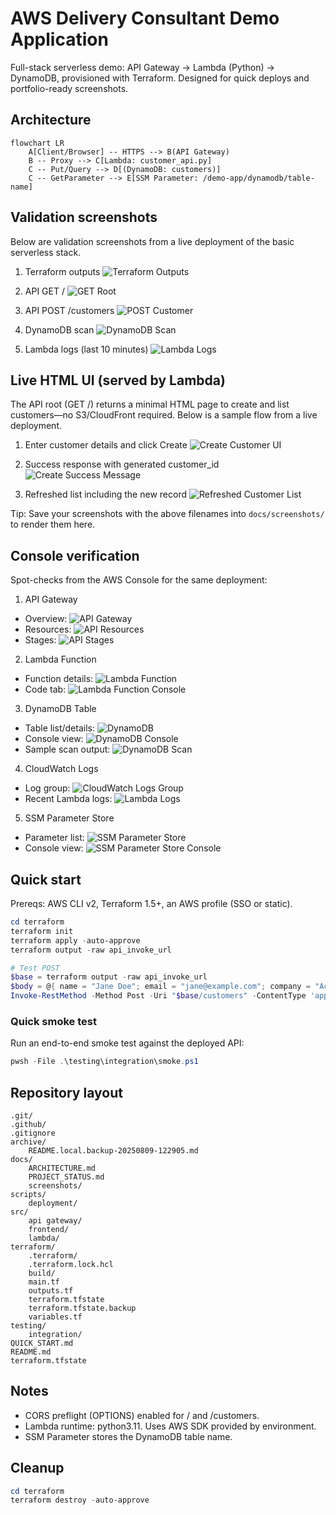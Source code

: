 # AWS Delivery Consultant Demo Application

Full-stack serverless demo: API Gateway → Lambda (Python) → DynamoDB, provisioned with Terraform. Designed for quick deploys and portfolio-ready screenshots.

## Architecture

```mermaid
flowchart LR
    A[Client/Browser] -- HTTPS --> B(API Gateway)
    B -- Proxy --> C[Lambda: customer_api.py]
    C -- Put/Query --> D[(DynamoDB: customers)]
    C -- GetParameter --> E[SSM Parameter: /demo-app/dynamodb/table-name]
```

## Validation screenshots

Below are validation screenshots from a live deployment of the basic serverless stack.

1) Terraform outputs
![Terraform Outputs](docs/screenshots/terraform-outputs.png)

2) API GET /
![GET Root](docs/screenshots/api-get-root.png)

3) API POST /customers
![POST Customer](docs/screenshots/api-post-customer.png)

4) DynamoDB scan
![DynamoDB Scan](docs/screenshots/dynamodb-scan.png)

5) Lambda logs (last 10 minutes)
![Lambda Logs](docs/screenshots/lambda-logs.png)

## Live HTML UI (served by Lambda)

The API root (GET /) returns a minimal HTML page to create and list customers—no S3/CloudFront required. Below is a sample flow from a live deployment.

1) Enter customer details and click Create
![Create Customer UI](docs/screenshots/ui-create-customer.png)

2) Success response with generated customer_id
![Create Success Message](docs/screenshots/ui-success-message.png)

3) Refreshed list including the new record
![Refreshed Customer List](docs/screenshots/ui-refreshed-list.png)

Tip: Save your screenshots with the above filenames into `docs/screenshots/` to render them here.

## Console verification

Spot-checks from the AWS Console for the same deployment:

1) API Gateway
- Overview: ![API Gateway](docs/screenshots/api-gateway.png)
- Resources: ![API Resources](docs/screenshots/api-gateway-resources.png)
- Stages: ![API Stages](docs/screenshots/api-gateway-stages.png)

2) Lambda Function
- Function details: ![Lambda Function](docs/screenshots/lambda-function.png)
- Code tab: ![Lambda Function Console](docs/screenshots/lambda-function-console-screenshot.png)

3) DynamoDB Table
- Table list/details: ![DynamoDB](docs/screenshots/dynamodb.png)
- Console view: ![DynamoDB Console](docs/screenshots/dynamodb-console-screenshot.png)
- Sample scan output: ![DynamoDB Scan](docs/screenshots/dynamodb-scan.png)

4) CloudWatch Logs
- Log group: ![CloudWatch Logs Group](docs/screenshots/cloudwatch-loggroup-console-screenshot.png)
- Recent Lambda logs: ![Lambda Logs](docs/screenshots/lambda-logs.png)

5) SSM Parameter Store
- Parameter list: ![SSM Parameter Store](docs/screenshots/ssm-parameter-store.png)
- Console view: ![SSM Parameter Store Console](docs/screenshots/ssm-parameter-store-console-screenshot.png)

## Quick start

Prereqs: AWS CLI v2, Terraform 1.5+, an AWS profile (SSO or static).

```powershell
cd terraform
terraform init
terraform apply -auto-approve
terraform output -raw api_invoke_url

# Test POST
$base = terraform output -raw api_invoke_url
$body = @{ name = "Jane Doe"; email = "jane@example.com"; company = "Acme Corp" } | ConvertTo-Json
Invoke-RestMethod -Method Post -Uri "$base/customers" -ContentType 'application/json' -Body $body
```

### Quick smoke test

Run an end-to-end smoke test against the deployed API:

```powershell
pwsh -File .\testing\integration\smoke.ps1
```

## Repository layout

```
.git/
.github/
.gitignore
archive/
    README.local.backup-20250809-122905.md
docs/
    ARCHITECTURE.md
    PROJECT_STATUS.md
    screenshots/
scripts/
    deployment/
src/
    api gateway/
    frontend/
    lambda/
terraform/
    .terraform/
    .terraform.lock.hcl
    build/
    main.tf
    outputs.tf
    terraform.tfstate
    terraform.tfstate.backup
    variables.tf
testing/
    integration/
QUICK_START.md
README.md
terraform.tfstate
```

## Notes
- CORS preflight (OPTIONS) enabled for / and /customers.
- Lambda runtime: python3.11. Uses AWS SDK provided by environment.
- SSM Parameter stores the DynamoDB table name.

## Cleanup
```powershell
cd terraform
terraform destroy -auto-approve
```
